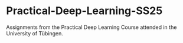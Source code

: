 # Practical-Deep-Learning-SS25
Assignments from the Practical Deep Learning Course attended in the University of Tübingen.
